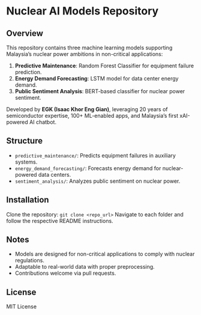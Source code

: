 # Nuclear AI Models Repository

## Overview
This repository contains three machine learning models supporting Malaysia’s nuclear power ambitions in non-critical applications:
1. **Predictive Maintenance**: Random Forest Classifier for equipment failure prediction.
2. **Energy Demand Forecasting**: LSTM model for data center energy demand.
3. **Public Sentiment Analysis**: BERT-based classifier for nuclear power sentiment.

Developed by **EGK (Isaac Khor Eng Gian)**, leveraging 20 years of semiconductor expertise, 100+ ML-enabled apps, and Malaysia’s first xAI-powered AI chatbot.

## Structure
- `predictive_maintenance/`: Predicts equipment failures in auxiliary systems.
- `energy_demand_forecasting/`: Forecasts energy demand for nuclear-powered data centers.
- `sentiment_analysis/`: Analyzes public sentiment on nuclear power.

## Installation
Clone the repository: `git clone <repo_url>`
Navigate to each folder and follow the respective README instructions.

## Notes
- Models are designed for non-critical applications to comply with nuclear regulations.
- Adaptable to real-world data with proper preprocessing.
- Contributions welcome via pull requests.

## License
MIT License
